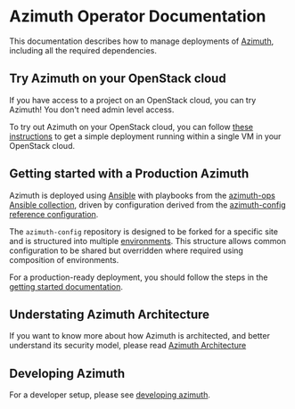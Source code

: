 # Azimuth Operator Documentation

This documentation describes how to manage deployments of
[Azimuth](https://github.com/stackhpc/azimuth),
including all the required dependencies.

## Try Azimuth on your OpenStack cloud

If you have access to a project on an OpenStack cloud, you can try Azimuth!
You don't need admin level access.

To try out Azimuth on your OpenStack cloud, you can follow [these instructions](./try.md)
to get a simple deployment running within a single VM in your OpenStack cloud.

## Getting started with a Production Azimuth

Azimuth is deployed using [Ansible](https://www.ansible.com/) with playbooks from the
[azimuth-ops Ansible collection](https://github.com/stackhpc/ansible-collection-azimuth-ops),
driven by configuration derived from the
[azimuth-config reference configuration](https://github.com/stackhpc/azimuth-config).

The `azimuth-config` repository is designed to be forked for a specific site and is structured
into multiple [environments](#environments). This structure allows common configuration to be
shared but overridden where required using composition of environments.

For a production-ready deployment, you should follow the steps in the
[getting started documentation](./best-practice.md).

## Understating Azimuth Architecture

If you want to know more about how Azimuth is architected,
and better understand its security model,
please read
[Azimuth Architecture](./architecture.md)

## Developing Azimuth

For a developer setup, please see [developing azimuth](./developing/index.md).